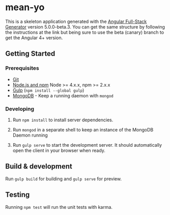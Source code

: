 # mean-yo

This is a skeleton application generated with the [Angular Full-Stack
Generator](https://github.com/DaftMonk/generator-angular-fullstack)
version 5.0.0-beta.3. You can get the same structure by following the
instructions at the link but being sure to use the beta (canary)
branch to get the Angular 4+ version.

## Getting Started

### Prerequisites

- [Git](https://git-scm.com/)
- [Node.js and npm](nodejs.org) Node >= 4.x.x, npm >= 2.x.x
- [Gulp](http://gulpjs.com/) (`npm install --global gulp`)
- [MongoDB](https://www.mongodb.org/) - Keep a running daemon with `mongod`

### Developing

1. Run `npm install` to install server dependencies.

2. Run `mongod` in a separate shell to keep an instance of the MongoDB Daemon running

3. Run `gulp serve` to start the development server. It should automatically open the client in your browser when ready.

## Build & development

Run `gulp build` for building and `gulp serve` for preview.

## Testing

Running `npm test` will run the unit tests with karma.
